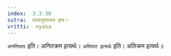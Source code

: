 ```yaml
---
index:  3.3.38
sutra:  परावनुपात्यय इणः।
vritti:  nyasa
---
```


`अनतिपातः` इति। अनितक्रम इत्यर्थः। 
`अतिपात इत्यर्थः` इति। अतिक्रम इत्यर्थः॥
